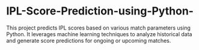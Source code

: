 # IPL-Score-Prediction-using-Python-
This project predicts IPL scores based on various match parameters using Python. It leverages machine learning techniques to analyze historical data and generate score predictions for ongoing or upcoming matches.
